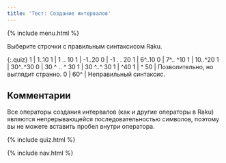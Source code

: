 ```yaml
---
title: 'Тест: Создание интервалов'
---
```


{% include menu.html %}

Выберите строчки с правильным синтаксисом Raku.

{:.quiz}
1 | 1..10
1 | 1 .. 10
1 | -1..20
0 | -1 . . 20
1 | 6^..10
0 | 7^.. ^10
1 | 10..^20
1 | 30^..^30
0 | 30 ^ .. ^ 30
1 | 30 ^..^ 30
1 | ^40
1 | ^ 50 | Позволительно, но выглядит странно.
0 | 60^ | Неправильный синтаксис.

## Комментарии

Все операторы создания интервалов (как и другие операторы в Raku) являются
непрерывающейся последовательностью символов, поэтому вы не можете вставить
пробел внутри оператора.

{% include quiz.html %}

{% include nav.html %}
